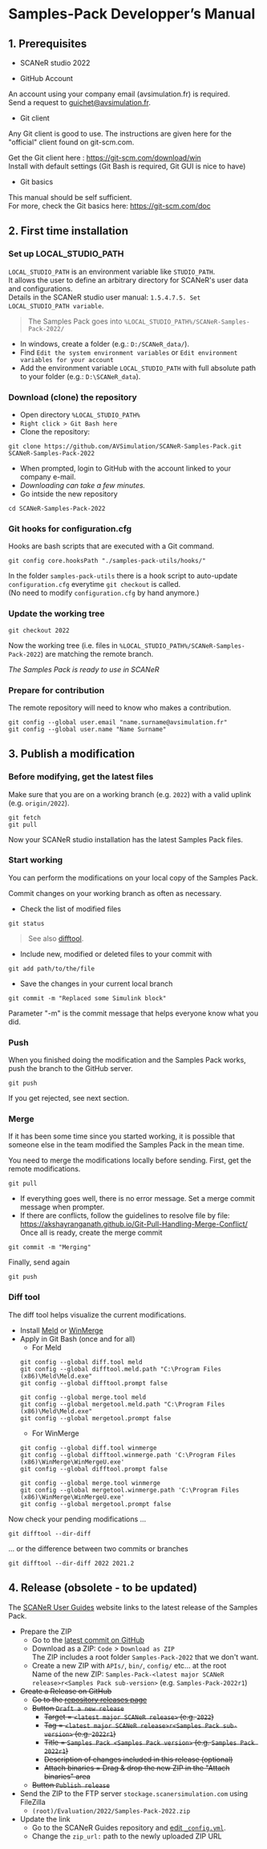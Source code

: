 # Samples-Pack Developper’s Manual

## 1. Prerequisites

* SCANeR studio 2022

* GitHub Account

An account using your company email (avsimulation.fr) is required.  
Send a request to guichet@avsimulation.fr.

* Git client

Any Git client is good to use. The instructions are given here for the "official" client found on git-scm.com.

Get the Git client here : https://git-scm.com/download/win  
Install with default settings (Git Bash is required, Git GUI is nice to have)

* Git basics

This manual should be self sufficient.  
For more, check the Git basics here:  https://git-scm.com/doc

## 2. First time installation

### Set up LOCAL_STUDIO_PATH

`LOCAL_STUDIO_PATH` is an environment variable like `STUDIO_PATH`.  
It allows the user to define an arbitrary directory for SCANeR's user data and configurations.  
Details in the SCANeR studio user manual: `1.5.4.7.5. Set LOCAL_STUDIO_PATH variable`.

> The Samples Pack goes into `%LOCAL_STUDIO_PATH%/SCANeR-Samples-Pack-2022/`

* In windows, create a folder (e.g.: `D:/SCANeR_data/`).
* Find `Edit the system environment variables` or `Edit environment variables for your account`
* Add the environment variable `LOCAL_STUDIO_PATH` with full absolute path to your folder (e.g.: `D:\SCANeR_data`).

### Download (clone) the repository

* Open directory `%LOCAL_STUDIO_PATH%`
* `Right click > Git Bash here`
* Clone the repository:
```
git clone https://github.com/AVSimulation/SCANeR-Samples-Pack.git SCANeR-Samples-Pack-2022
```
* When prompted, login to GitHub with the account linked to your company e-mail.
* *Downloading can take a few minutes.*
* Go intside the new repository
```
cd SCANeR-Samples-Pack-2022
```

### Git hooks for configuration.cfg

Hooks are bash scripts that are executed with a Git command.  
```
git config core.hooksPath "./samples-pack-utils/hooks/"
```
In the folder `samples-pack-utils` there is a hook script to auto-update `configuration.cfg` everytime `git checkout` is called.  
(No need to modify `configuration.cfg` by hand anymore.)

### Update the working tree

```
git checkout 2022
```
Now the working tree (i.e. files in `%LOCAL_STUDIO_PATH%/SCANeR-Samples-Pack-2022`) are matching the remote branch.

*The Samples Pack is ready to use in SCANeR*

### Prepare for contribution

The remote repository will need to know who makes a contribution.
```
git config --global user.email "name.surname@avsimulation.fr"
git config --global user.name "Name Surname"
```

## 3. Publish a modification

### Before modifying, get the latest files

Make sure that you are on a working branch (e.g. `2022`) with a valid uplink (e.g. `origin/2022`).
```
git fetch
git pull
```
Now your SCANeR studio installation has the latest Samples Pack files.

### Start working

You can perform the modifications on your local copy of the Samples Pack.

Commit changes on your working branch as often as necessary.

* Check the list of modified files
```
git status
```
> See also [difftool](#diff-tool).
* Include new, modified or deleted files to your commit with
```
git add path/to/the/file
```
* Save the changes in your current local branch
```
git commit -m "Replaced some Simulink block"
```
Parameter "-m" is the commit message that helps everyone know what you did.

### Push

When you finished doing the modification and the Samples Pack works, push the branch to the GitHub server.
```
git push
```
If you get rejected, see next section.

### Merge

If it has been some time since you started working, it is possible that someone else in the team modified the Samples Pack in the mean time.

You need to merge the modifications locally before sending. First, get the remote modifications.
```
git pull
```
* If everything goes well, there is no error message. Set a merge commit message when prompter.
* If there are conflicts, follow the guidelines to resolve file by file:
https://akshayranganath.github.io/Git-Pull-Handling-Merge-Conflict/  
Once all is ready, create the merge commit
```
git commit -m "Merging"
```

Finally, send again
```
git push
```

### Diff tool

The diff tool helps visualize the current modifications.

* Install [Meld](https://meldmerge.org/) or [WinMerge](https://winmerge.org/)
* Apply in Git Bash (once and for all)
  * For Meld
  ```
  git config --global diff.tool meld
  git config --global difftool.meld.path "C:\Program Files (x86)\Meld\Meld.exe"
  git config --global difftool.prompt false

  git config --global merge.tool meld
  git config --global mergetool.meld.path "C:\Program Files (x86)\Meld\Meld.exe"
  git config --global mergetool.prompt false
  ```
  * For WinMerge
  ```
  git config --global diff.tool winmerge 
  git config --global difftool.winmerge.path 'C:\Program Files (x86)\WinMerge\WinMergeU.exe'
  git config --global difftool.prompt false

  git config --global merge.tool winmerge 
  git config --global mergetool.winmerge.path 'C:\Program Files (x86)\WinMerge\WinMergeU.exe'
  git config --global mergetool.prompt false
  ```

Now check your pending modifications ...
```
git difftool --dir-diff
```
... or the difference between two commits or branches
```
git difftool --dir-diff 2022 2021.2
```

## 4. Release (obsolete - to be updated)

The [SCANeR User Guides](https://avsguichet.github.io/Samples-Pack/) website links to the latest release of the Samples Pack.

* Prepare the ZIP
  * Go to the [latest commit on GitHub](../../tree/2022)
  * Download as a ZIP: `Code` > `Download as ZIP`  
  The ZIP includes a root folder `Samples-Pack-2022` that we don't want.
  * Create a new ZIP with `APIs/`, `bin/`, `config/` etc... at the root  
  Name of the new ZIP: `Samples-Pack-<latest major SCANeR release>r<Samples Pack sub-version>` (e.g. `Samples-Pack-2022r1`)
* ~~Create a Release on GitHub~~
  * ~~Go to the [repository releases page](../../releases)~~
  * ~~Button `Draft a new release`~~
    * ~~Target = `<latest major SCANeR release>` (e.g. `2022`)~~
    * ~~Tag = `<latest major SCANeR release>r<Samples Pack sub-version>` (e.g. `2022r1`)~~
    * ~~Title = `Samples Pack <Samples Pack version>` (e.g. `Samples Pack 2022r1`)~~
    * ~~Description of changes included in this release (optional)~~
    * ~~Attach binaries = Drag & drop the new ZIP in the "Attach binaries" area~~
  * ~~Button `Publish release`~~
* Send the ZIP to the FTP server `stockage.scanersimulation.com` using FileZilla
  * `(root)/Evaluation/2022/Samples-Pack-2022.zip`
* Update the link
  * Go to the SCANeR Guides repository and [edit `_config.yml`](../../../SCANeR-User-Guides/edit/Published/_config.yml).
  * Change the `zip_url:` path to the newly uploaded ZIP URL
